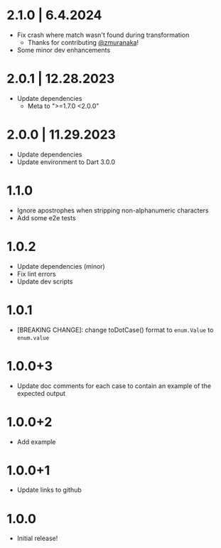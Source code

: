 # 2.1.0 | 6.4.2024

- Fix crash where match wasn't found during transformation
  - Thanks for contributing [@zmuranaka](https://github.com/zmuranaka)!
- Some minor dev enhancements

# 2.0.1 | 12.28.2023

- Update dependencies
  - Meta to ">=1.7.0 <2.0.0"

# 2.0.0 | 11.29.2023

- Update dependencies
- Update environment to Dart 3.0.0

# 1.1.0

- Ignore apostrophes when stripping non-alphanumeric characters
- Add some e2e tests

# 1.0.2

- Update dependencies (minor)
- Fix lint errors
- Update dev scripts

# 1.0.1

- [BREAKING CHANGE]: change toDotCase() format to `enum.Value` to `enum.value`

# 1.0.0+3

- Update doc comments for each case to contain an example of the expected output

# 1.0.0+2

- Add example

# 1.0.0+1

- Update links to github

# 1.0.0

- Initial release!
